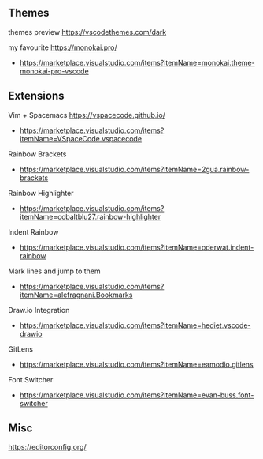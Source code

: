 ## Themes

themes preview
https://vscodethemes.com/dark

my favourite
https://monokai.pro/
- https://marketplace.visualstudio.com/items?itemName=monokai.theme-monokai-pro-vscode

## Extensions
Vim + Spacemacs https://vspacecode.github.io/
- https://marketplace.visualstudio.com/items?itemName=VSpaceCode.vspacecode

Rainbow Brackets
- https://marketplace.visualstudio.com/items?itemName=2gua.rainbow-brackets

Rainbow Highlighter
- https://marketplace.visualstudio.com/items?itemName=cobaltblu27.rainbow-highlighter

Indent Rainbow
- https://marketplace.visualstudio.com/items?itemName=oderwat.indent-rainbow

Mark lines and jump to them
- https://marketplace.visualstudio.com/items?itemName=alefragnani.Bookmarks

Draw.io Integration
- https://marketplace.visualstudio.com/items?itemName=hediet.vscode-drawio

GitLens
- https://marketplace.visualstudio.com/items?itemName=eamodio.gitlens

Font Switcher
- https://marketplace.visualstudio.com/items?itemName=evan-buss.font-switcher

## Misc

https://editorconfig.org/
